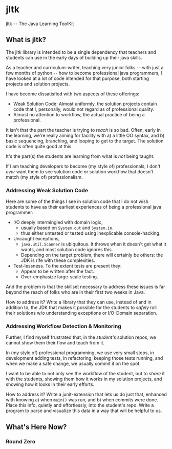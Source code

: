 # jltk

jltk -- The Java Learning ToolKit

## What is jltk?

The jltk library is intended to be a single dependency that teachers and students can use in the early days of building
up their java skills.

As a teacher and curriculum-writer, teaching very junior folks -- with just a few months of python -- how to become
professional
java programmers, I have looked at a lot of code intended for that purpose, both starting projects and solution
projects.

I have become dissatisfied with two aspects of these offerings:

* Weak Solution Code: Almost uniformly, the solution projects contain code that I, personally, would not regard as of
  professional quality.
* Almost no attention to workflow, the actual practice of being a professional.

It isn't that the part the teacher is trying to _teach_ is so bad. Often, early in the learning, we're really aiming for
facility with a) a little OO syntax, and b) basic sequencing, branching, and looping to get to the target. The solution
code is often quite good at this.

It's the part(s) the students are learning from what is _not_ being taught.

If I am teaching developers to become (my style of) professionals, I don't _ever_ want them to see solution code or
solution workflow that doesn't match (my style of) professionalism.

### Addressing Weak Solution Code

Here are some of the things I see in solution code that I do not wish students to have as their earliest experiences of
being a professional java programmer:

* I/O deeply intermingled with domain logic,
    * usually based on `System.out` and `System.in`.
    * thus either untested or tested using inexplicable console-hacking.
* Uncaught exceptions,
    * `java.util.Scanner` is ubiquitous. It throws when it doesn't get what it wants, and most solution code ignores
      this.
    * Depending on the target problem, there will certainly be others: the JDK is rife with these complexities.
* Test-lessness. To the extent tests are present they:
    * Appear to be written after the fact.
    * Over-emphasize large-scale testing.

And the problem is that the skillset necessary to address these issues is far beyond the reach of folks who are in their
first two weeks in Java.

How to address it? Write a library that they can use, instead of and in addition to, the JDK that makes it possible for
the students to _safely_ roll their solutions w/o understanding exceptions or I/O-Domain separation.

### Addressing Workflow Detection & Monitoring

Further, I find myself frustrated that, in the _student's_ solution repos, we cannot show them their flow and teach from
it.

In (my style of) professional programming, we use very small steps, in development adding tests, in refactoring, keeping
those tests running, and when we make a safe change, we usually commit it on the spot.

I want to be able to not only see the workflow of the student, but to _share_ it with the students, showing them how it
works in my solution projects, and showing how it looks in their early efforts.

How to address it? Write a junit-extension that lets us do just that, enhanced with knowing a) when `main()` was run,
and b) when commits were done. Place this info, quietly and effortlessly, into the student's repo. Write a program to
parse and visualize this data in a way that will be helpful to us.

## What's Here Now?

### Round Zero







